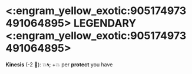 # <:engram_yellow_exotic:905174973491064895> LEGENDARY <:engram_yellow_exotic:905174973491064895>

**Kinesis** (-2 🔷): 💥🌀; +💥 per __protect__ you have
